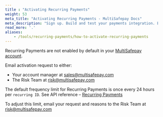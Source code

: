 ```yaml
---
title : "Activating Recurring Payments"
weight: 53
meta_title: "Activating Recurring Payments - MultiSafepay Docs"
meta_description: "Sign up. Build and test your payments integration. Explore our products and services. Use our API reference, SDKs, and wrappers. Get support."
read_more: '.'
aliases:
    - /tools/recurring-payments/how-to-activate-recurring-payments
---
```


Recurring Payments are not enabled by default in your [MultiSafepay account](https://merchant.multisafepay.com).

Email activation request to either:

- Your account manager at <sales@multisafepay.com>
- The Risk Team at <risk@multisafepay.com>

The default frequency limit for Recurring Payments is once every 24 hours per `recurring ID`. See API reference – [Recurring Payments](/api/#recurring-payments)

To adjust this limit, email your request and reasons to the Risk Team at <risk@multisafepay.com> 




